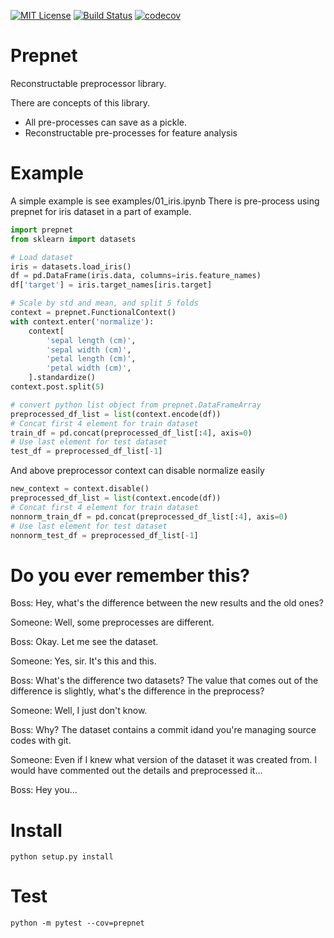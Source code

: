 [![MIT License](https://img.shields.io/badge/license-MIT-blue.svg?style=flat)](LICENSE)
[![Build Status](https://travis-ci.org/elda27/prepnet.svg?branch=master)](https://travis-ci.org/elda27/prepnet)
[![codecov](https://codecov.io/gh/elda27/prepnet/branch/master/graph/badge.svg)](https://codecov.io/gh/elda27/prepnet)

# Prepnet
Reconstructable preprocessor library.

There are concepts of this library.
- All pre-processes can save as a pickle.
- Reconstructable pre-processes for feature analysis

# Example
A simple example is see examples/01_iris.ipynb
There is pre-process using prepnet for iris dataset in a part of example.

```python
import prepnet 
from sklearn import datasets

# Load dataset
iris = datasets.load_iris()
df = pd.DataFrame(iris.data, columns=iris.feature_names)
df['target'] = iris.target_names[iris.target]

# Scale by std and mean, and split 5 folds
context = prepnet.FunctionalContext()
with context.enter('normalize'):
    context[
        'sepal length (cm)',
        'sepal width (cm)',
        'petal length (cm)',
        'petal width (cm)',
    ].standardize()
context.post.split(5)

# convert python list object from prepnet.DataFrameArray
preprocessed_df_list = list(context.encode(df))
# Concat first 4 element for train dataset
train_df = pd.concat(preprocessed_df_list[:4], axis=0) 
# Use last element for test dataset
test_df = preprocessed_df_list[-1]
```

And above preprocessor context can disable normalize easily

```python
new_context = context.disable()
preprocessed_df_list = list(context.encode(df))
# Concat first 4 element for train dataset
nonnorm_train_df = pd.concat(preprocessed_df_list[:4], axis=0) 
# Use last element for test dataset
nonnorm_test_df = preprocessed_df_list[-1]
```

# Do you ever remember this?
Boss: Hey, what's the difference between the new results and the old ones?

Someone: Well, some preprocesses are different.

Boss: Okay. Let me see the dataset.

Someone: Yes, sir. It's this and this.

Boss: What's the difference two datasets? The value that comes out of the difference is slightly, what's the difference in the preprocess?

Someone: Well, I just don't know.

Boss: Why? The dataset contains a commit idand you're managing source codes with git.

Someone: Even if I knew what version of the dataset it was created from. I would have commented out the details and preprocessed it...

Boss: Hey you...

# Install
```shell
python setup.py install
```

# Test
```shell
python -m pytest --cov=prepnet
```
